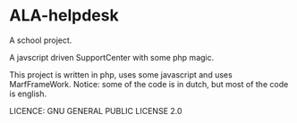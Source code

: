 # ALA-helpdesk
A school project.

A javscript driven SupportCenter with some php magic.

This project is written in php, uses some javascript and uses MarfFrameWork. Notice: some of the code is in dutch, but most of the code is english. 

LICENCE:  GNU GENERAL PUBLIC LICENSE 2.0
